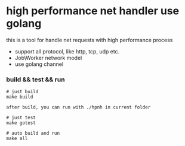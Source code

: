 high performance net handler use golang
============================

this is a tool for handle net requests with high performance process

- support all protocol, like http, tcp, udp etc.
- Job\Worker network model
- use golang channel



### build && test && run
```
# just build
make build

after build, you can run with ./hpnh in current folder

# just test
make gotest

# auto build and run 
make all



```

